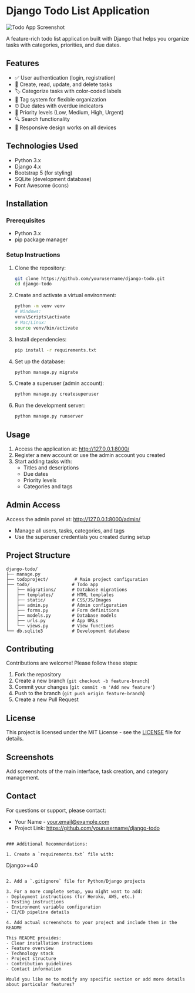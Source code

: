 # Django Todo List Application

![Todo App Screenshot](screenshot.png) <!-- Add a screenshot later -->

A feature-rich todo list application built with Django that helps you organize tasks with categories, priorities, and due dates.

## Features

- ✅ User authentication (login, registration)
- 📝 Create, read, update, and delete tasks
- 🏷️ Categorize tasks with color-coded labels
- 🔖 Tag system for flexible organization
- ⏰ Due dates with overdue indicators
- 🔢 Priority levels (Low, Medium, High, Urgent)
- 🔍 Search functionality
- 📱 Responsive design works on all devices

## Technologies Used

- Python 3.x
- Django 4.x
- Bootstrap 5 (for styling)
- SQLite (development database)
- Font Awesome (icons)

## Installation

### Prerequisites
- Python 3.x
- pip package manager

### Setup Instructions

1. Clone the repository:
   ```bash
   git clone https://github.com/yourusername/django-todo.git
   cd django-todo
   ```

2. Create and activate a virtual environment:
   ```bash
   python -m venv venv
   # Windows:
   venv\Scripts\activate
   # Mac/Linux:
   source venv/bin/activate
   ```

3. Install dependencies:
   ```bash
   pip install -r requirements.txt
   ```

4. Set up the database:
   ```bash
   python manage.py migrate
   ```

5. Create a superuser (admin account):
   ```bash
   python manage.py createsuperuser
   ```

6. Run the development server:
   ```bash
   python manage.py runserver
   ```

## Usage

1. Access the application at: http://127.0.0.1:8000/
2. Register a new account or use the admin account you created
3. Start adding tasks with:
   - Titles and descriptions
   - Due dates
   - Priority levels
   - Categories and tags

## Admin Access

Access the admin panel at: http://127.0.0.1:8000/admin/
- Manage all users, tasks, categories, and tags
- Use the superuser credentials you created during setup

## Project Structure

```
django-todo/
├── manage.py
├── todoproject/          # Main project configuration
├── todo/                # Todo app
│   ├── migrations/      # Database migrations
│   ├── templates/       # HTML templates
│   ├── static/          # CSS/JS/Images
│   ├── admin.py         # Admin configuration
│   ├── forms.py         # Form definitions
│   ├── models.py        # Database models
│   ├── urls.py          # App URLs
│   └── views.py         # View functions
└── db.sqlite3           # Development database
```

## Contributing

Contributions are welcome! Please follow these steps:

1. Fork the repository
2. Create a new branch (`git checkout -b feature-branch`)
3. Commit your changes (`git commit -m 'Add new feature'`)
4. Push to the branch (`git push origin feature-branch`)
5. Create a new Pull Request

## License

This project is licensed under the MIT License - see the [LICENSE](LICENSE) file for details.

## Screenshots

<!-- Add screenshots of your application here -->
Add screenshots of the main interface, task creation, and category management.

## Contact

For questions or support, please contact:
- Your Name - your.email@example.com
- Project Link: https://github.com/yourusername/django-todo
```

### Additional Recommendations:

1. Create a `requirements.txt` file with:
   ```
   Django>=4.0
   ```

2. Add a `.gitignore` file for Python/Django projects

3. For a more complete setup, you might want to add:
   - Deployment instructions (for Heroku, AWS, etc.)
   - Testing instructions
   - Environment variable configuration
   - CI/CD pipeline details

4. Add actual screenshots to your project and include them in the README

This README provides:
- Clear installation instructions
- Feature overview
- Technology stack
- Project structure
- Contribution guidelines
- Contact information

Would you like me to modify any specific section or add more details about particular features?
